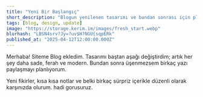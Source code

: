 ```yaml
---
title: "Yeni Bir Başlangıç"
short_description: "Blogun yenilenen tasarımı ve bundan sonrası için planlar."
tags: [blog, design, update]
image: "https://storage.kerim.im/images/fresh_start.webp"
blurhash: "LBSN4srv?Jy=?uv$H?NGU{sqpERk"
published_at: "2025-04-12T12:00:00.000Z"
---
```


Merhaba! Siteme Blog ekledim. Tasarımı baştan aşağı değiştirdim; artık her şey daha sade, ferah ve modern. Bundan sonra üşenmezsem birkaç yazı paylaşmayı planlıyorum.

Yeni fikirler, kısa kısa notlar ve belki birkaç sürpriz içerikle düzenli olarak karşınızda olurum. hadi gorusuruz.

